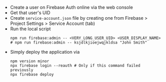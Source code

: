 - Create a user on Firebase Auth online via the web console
- Get that user's UID
- Create `service-account.json` file by creating one from Firebase > Project Settings > Service Account (tab)
- Run the local script
  ```
  npm run firebase:admin -- <VERY_LONG_USER_UID> <USER_DISPLAY_NAME>
  # npm run firebase:admin -- ksjdlkjioejwqjkldsa "John Smith"
  ```
- Simply deploy the application via
  ```
  npm version minor
  npx firebase login --reauth # Only if this command failed previously
  npx firebase deploy
  ```
